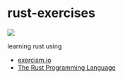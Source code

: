 # rust-exercises

![](https://github.com/sastels/rust-exercises/workflows/latest/badge.svg)

learning rust using
* [exercism.io](https://exercism.io/my/tracks/rust)
* [The Rust Programming Language](https://doc.rust-lang.org/book/title-page.html)
